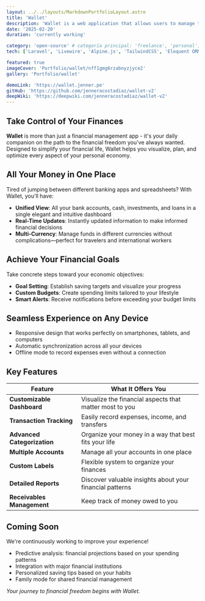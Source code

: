 ```yaml
---
layout: ../../layouts/MarkdownPortfolioLayout.astro
title: 'Wallet'
description: 'Wallet is a web application that allows users to manage their personal finances, track expenses and income, and get out of debt through its comprehensive financial management system. It serves as a simple and easy-to-use tool that helps users take control of their money and achieve their financial goals by providing capabilities for transaction recording, categorization, account management, and financial reporting.'
date: '2025-02-20'
duration: 'currently working'

category: 'open-source' # categoría principal: 'freelance', 'personal', 'colaboración', 'open-source'
tech: ['Laravel', 'Livewire', 'Alpine.js', 'TailwindCSS', 'Eloquent ORM', 'MySQL', 'Jetstream']

featured: true
imageCover: 'Portfolio/wallet/nff1gmg6rzabnyzjyce2'
gallery: 'Portfolio/wallet'

demoLink: 'https://wallet.jenner.pe'
gitHub: 'https://github.com/jenneracostadiaz/wallet-v2'
deepWiki: 'https://deepwiki.com/jenneracostadiaz/wallet-v2'
---
```


## Take Control of Your Finances

**Wallet** is more than just a financial management app - it's your daily companion on the path to the financial freedom
you've always wanted. Designed to simplify your financial life, Wallet helps you visualize, plan, and optimize every
aspect of your personal economy.

## All Your Money in One Place

Tired of jumping between different banking apps and spreadsheets? With Wallet, you'll have:

- **Unified View**: All your bank accounts, cash, investments, and loans in a single elegant and intuitive dashboard
- **Real-Time Updates**: Instantly updated information to make informed financial decisions
- **Multi-Currency**: Manage funds in different currencies without complications—perfect for travelers and
  international workers

## Achieve Your Financial Goals

Take concrete steps toward your economic objectives:

- **Goal Setting**: Establish saving targets and visualize your progress
- **Custom Budgets**: Create spending limits tailored to your lifestyle
- **Smart Alerts**: Receive notifications before exceeding your budget limits

## Seamless Experience on Any Device

- Responsive design that works perfectly on smartphones, tablets, and computers
- Automatic synchronization across all your devices
- Offline mode to record expenses even without a connection

## Key Features

| Feature                     | What It Offers You                                       |
| --------------------------- | -------------------------------------------------------- |
| **Customizable Dashboard**  | Visualize the financial aspects that matter most to you  |
| **Transaction Tracking**    | Easily record expenses, income, and transfers            |
| **Advanced Categorization** | Organize your money in a way that best fits your life    |
| **Multiple Accounts**       | Manage all your accounts in one place                    |
| **Custom Labels**           | Flexible system to organize your finances                |
| **Detailed Reports**        | Discover valuable insights about your financial patterns |
| **Receivables Management**  | Keep track of money owed to you                          |

## Coming Soon

We're continuously working to improve your experience!

- Predictive analysis: financial projections based on your spending patterns
- Integration with major financial institutions
- Personalized saving tips based on your habits
- Family mode for shared financial management

_Your journey to financial freedom begins with Wallet._
